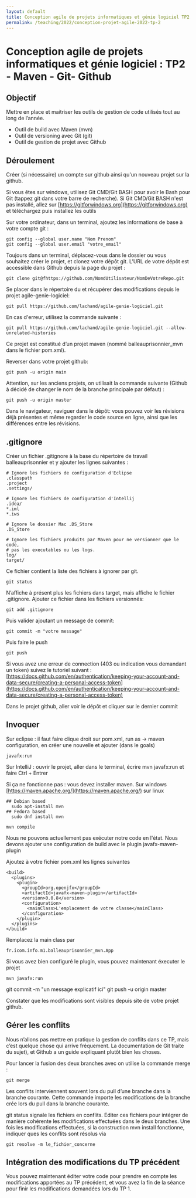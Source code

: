 ```yaml
---
layout: default
title: Conception agile de projets informatiques et génie logiciel TP2 Maven - Git - Github
permalink: /teaching/2022/conception-projet-agile-2022-tp-2
---
```

# Conception agile de projets informatiques et génie logiciel : TP2 - Maven - Git- Github

## Objectif
Mettre en place et maitriser les outils de gestion de code utilisés tout au long de l’année.
- Outil de build avec Maven (mvn)
- Outil de versioning avec Git (git)
- Outil de gestion de projet avec Github

## Déroulement

Créer (si nécessaire) un compte sur github ainsi qu'un nouveau projet sur la github.

Si vous êtes sur windows, utilisez Git CMD/Git BASH pour avoir le Bash pour Git (tappez git dans votre barre de recherche).
Si Git CMD/Git BASH n'est pas installé, allez sur [https://gitforwindows.org](https://gitforwindows.org) et téléchargez puis installez les outils

Sur votre ordinateur, dans un terminal, ajoutez les informations de base à votre compte git :

    git config --global user.name "Nom Prenom"
    git config --global user.email "votre_email"

Toujours dans un terminal, déplacez-vous dans le dossier ou vous souhaitez créer le projet, et clonez votre dépôt git. L’URL de votre dépôt est accessible dans Github depuis la page du projet :

    git clone git@fhttps://github.com/NomdUtilisateur/NomDeVotreRepo.git

Se placer dans le répertoire du et récupérer des modifications depuis le projet agile-genie-logiciel:

    git pull https://github.com/lachand/agile-genie-logiciel.git

En cas d'erreur, utilisez la commande suivante :

    git pull https://github.com/lachand/agile-genie-logiciel.git --allow-unrelated-histories

Ce projet est constitué d’un projet maven (nommé balleauprisonnier_mvn dans le fichier pom.xml).

Reverser dans votre projet github:

    git push -u origin main

Attention, sur les anciens projets, on utilisait la commande suivante (Github à décidé de changer le nom de la branche principale par défaut) :

    git push -u origin master

Dans le navigateur, naviguer dans le dépôt: vous pouvez voir les révisions déjà présentes et même regarder le code source en ligne, ainsi que les différences entre les révisions.
## .gitignore

Créer un fichier .gitignore à la base du répertoire de travail balleauprisonnier et y ajouter les lignes suivantes :

    # Ignore les fichiers de configuration d'Eclipse
    .classpath
    .project
    .settings/

    # Ignore les fichiers de configuration d'Intellij
    .idea/
    *.iml
    *.iws

    # Ignore le dossier Mac .DS_Store
    .DS_Store

    # Ignore les fichiers produits par Maven pour ne versionner que le code,
    # pas les executables ou les logs.
    log/
    target/

Ce fichier contient la liste des fichiers à ignorer par git.

    git status

N’affiche à présent plus les fichiers dans target, mais affiche le fichier .gitignore. Ajouter ce fichier dans les fichiers versionnés:

    git add .gitignore

Puis valider ajoutant un message de commit:

    git commit -m "votre message"

Puis faire le push

    git push

Si vous avez une erreur de connection (403 ou indication vous demandant un token) suivez le tutoriel suivant : [https://docs.github.com/en/authentication/keeping-your-account-and-data-secure/creating-a-personal-access-token](https://docs.github.com/en/authentication/keeping-your-account-and-data-secure/creating-a-personal-access-token)

Dans le projet github, aller voir le dépôt et cliquer sur le dernier commit

## Invoquer

Sur eclipse : il faut faire clique droit sur pom.xml, run as -> maven configuration, en créer une nouvelle et ajouter (dans le goals)

    javafx:run

Sur IntelliJ : ouvrir le projet, aller dans le terminal, écrire mvn javafx:run et faire Ctrl + Entrer

Si ça ne fonctionne pas : vous devez installer maven. Sur windows [https://maven.apache.org/](https://maven.apache.org/)
sur linux

    ## Debian based
      sudo apt-install mvn
    ## Fedora based
      sudo dnf install mvn

    mvn compile


Nous ne pouvons actuellement pas exécuter notre code en l'état. Nous devons ajouter une configuration de build avec le plugin javafx-maven-plugin

Ajoutez à votre fichier pom.xml les lignes suivantes

    <build>
      <plugins>
        <plugin>
          <groupId>org.openjfx</groupId>
          <artifactId>javafx-maven-plugin</artifactId>
          <version>0.0.8</version>
          <configuration>
            <mainClass>L'emplacement de votre classe</mainClass>
          </configuration>
        </plugin>
      </plugins>
    </build>

Remplacez la main class par

    fr.icom.info.m1.balleauprisonnier_mvn.App

Si vous avez bien configuré le plugin, vous pouvez maintenant éxecuter le projet

    mvn javafx:run

git commit -m "un message explicatif ici"
git push -u origin master

Constater que les modifications sont visibles depuis site de votre projet github.

## Gérer les conflits

Nous n’allons pas mettre en pratique la gestion de conflits dans ce TP, mais c’est quelque chose qui arrive fréquement. La documentation de Git traite du sujet), et Github a un guide expliquant plutôt bien les choses.

Pour lancer la fusion des deux branches avec on utilise la commande merge :

    git merge

Les conflits interviennent souvent lors du pull d’une branche dans la branche courante. Cette commande importe les modifications de la branche crée lors du pull dans la branche courante.

git status signale les fichiers en conflits. Editer ces fichiers pour intégrer de manière cohérente les modifications effectuées dans le deux branches. Une fois les modifications effectuées, si la construction mvn install fonctionne, indiquer ques les conflits sont résolus via

    git resolve -m le_fichier_concerne

## Intégration des modifications du TP précédent
Vous pouvez maintenant éditer votre code pour prendre en compte les modifications apportées au TP précédent, et vous avez la fin de la séance pour finir les modifications demandées lors du TP 1.

